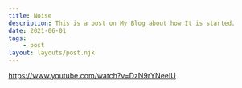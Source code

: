 ```yaml
---
title: Noise
description: This is a post on My Blog about how It is started.
date: 2021-06-01
tags:
    - post
layout: layouts/post.njk
---
```

https://www.youtube.com/watch?v=DzN9rYNeeIU


